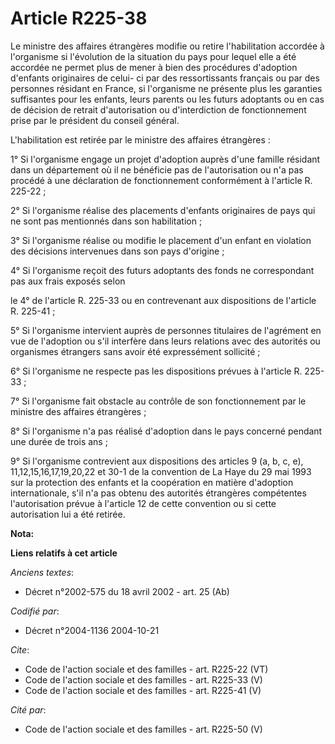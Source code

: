 # Article R225-38

Le ministre des affaires étrangères modifie ou retire l'habilitation accordée à l'organisme si l'évolution de la situation du
pays pour lequel elle a été accordée ne permet plus de mener à bien des procédures d'adoption d'enfants originaires de celui-
ci par des ressortissants français ou par des personnes résidant en France, si l'organisme ne présente plus les garanties
suffisantes pour les enfants, leurs parents ou les futurs adoptants ou en cas de décision de retrait d'autorisation ou
d'interdiction de fonctionnement prise par le président du conseil général. 

L'habilitation est retirée par le ministre des affaires étrangères : 

1° Si l'organisme engage un projet d'adoption auprès d'une famille résidant dans un département où il ne bénéficie pas de
l'autorisation ou n'a pas procédé à une déclaration de fonctionnement conformément à l'article R. 225-22 ; 

2° Si l'organisme réalise des placements d'enfants originaires de pays qui ne sont pas mentionnés dans son habilitation ; 

3° Si l'organisme réalise ou modifie le placement d'un enfant en violation des décisions intervenues dans son pays
d'origine ; 

4° Si l'organisme reçoit des futurs adoptants des fonds ne correspondant pas aux frais exposés selon 

le 4° de l'article R. 225-33 ou en contrevenant aux dispositions de l'article R. 225-41 ; 

5° Si l'organisme intervient auprès de personnes titulaires de l'agrément en vue de l'adoption ou s'il interfère dans leurs
relations avec des autorités ou organismes étrangers sans avoir été expressément sollicité ; 

6° Si l'organisme ne respecte pas les dispositions prévues à l'article R. 225-33 ; 

7° Si l'organisme fait obstacle au contrôle de son fonctionnement par le ministre des affaires étrangères ; 

8° Si l'organisme n'a pas réalisé d'adoption dans le pays concerné pendant une durée de trois ans ; 

9° Si l'organisme contrevient aux dispositions des articles 9 (a, b, c, e), 11,12,15,16,17,19,20,22 et 30-1 de la convention
de La Haye du 29 mai 1993 sur la protection des enfants et la coopération en matière d'adoption internationale, s'il n'a pas
obtenu des autorités étrangères compétentes l'autorisation prévue à l'article 12 de cette convention ou si cette autorisation
lui a été retirée.

**Nota:**



**Liens relatifs à cet article**

_Anciens textes_:

  - Décret n°2002-575 du 18 avril 2002 - art. 25 (Ab)

_Codifié par_:

  - Décret n°2004-1136 2004-10-21

_Cite_:

  - Code de l'action sociale et des familles - art. R225-22 (VT)
  - Code de l'action sociale et des familles - art. R225-33 (V)
  - Code de l'action sociale et des familles - art. R225-41 (V)

_Cité par_:

  - Code de l'action sociale et des familles - art. R225-50 (V)
